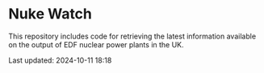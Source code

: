 # Nuke Watch

This repository includes code for retrieving the latest information available on the output of EDF nuclear power plants in the UK.

Last updated: 2024-10-11 18:18